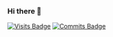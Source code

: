 ### Hi there 👋
[![Visits Badge](https://badges.pufler.dev/visits/dariuscorvus/dariuscorvus)](https://badges.pufler.dev)
[![Commits Badge](https://badges.pufler.dev/commits/yearly/dariuscorvus)](https://badges.pufler.dev)
<!--
**DariusCorvus/DariusCorvus** is a ✨ _special_ ✨ repository because its `README.md` (this file) appears on your GitHub profile.

Here are some ideas to get you started:

- 🔭 I’m currently working on ...
- 🌱 I’m currently learning ...
- 👯 I’m looking to collaborate on ...
- 🤔 I’m looking for help with ...
- 💬 Ask me about ...
- 📫 How to reach me: ...
- 😄 Pronouns: ...
- ⚡ Fun fact: ...
-->
